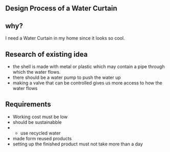 ## Design Process of a Water Curtain

why?
---
I need a Water Curtain in my home since it looks so cool.

Research of existing idea
---
- the shell is made with metal or plastic which may contain a pipe through which the water flows.
- there should be a water pump to push the water up 
- making a valve that can be controlled gives us more access to how the water flows 

Requirements
---
- Working cost must be low 
- should be sustainabble
- - use recycled water
- made form reused products
- setting up the finished product must not take more than a day

